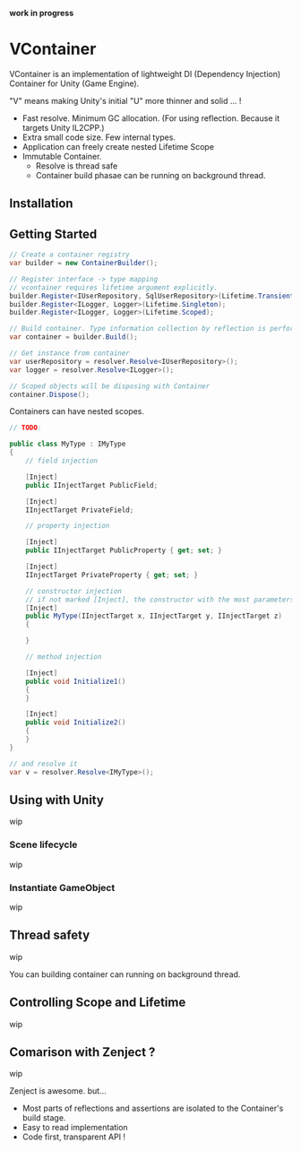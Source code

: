 **work in progress**

# VContainer

VContainer is an implementation of lightweight DI (Dependency Injection) Container for Unity (Game Engine).

"V" means making Unity's initial "U" more thinner and solid ... !

- Fast resolve. Minimum GC allocation. (For using reflection. Because it targets Unity IL2CPP.)
- Extra small code size. Few internal types. 
- Application can freely create nested Lifetime Scope
- Immutable Container.
  - Resolve is thread safe
  - Container build phasae can be running on background thread.

## Installation

## Getting Started

```csharp
// Create a container registry
var builder = new ContainerBuilder();

// Register interface -> type mapping
// vcontainer requires lifetime argument explicitly. 
builder.Register<IUserRepository, SqlUserRepository>(Lifetime.Transient);
builder.Register<ILogger, Logger>(Lifetime.Singleton);
builder.Register<ILogger, Logger>(Lifetime.Scoped);

// Build container. Type information collection by reflection is performed here.
var container = builder.Build();

// Get instance from container
var userRepository = resolver.Resolve<IUserRepository>();
var logger = resolver.Resolve<ILogger>();

// Scoped objects will be disposing with Container
container.Dispose(); 
```

Containers can have nested scopes.

```csharp
// TODO:
```

```csharp
public class MyType : IMyType
{
    // field injection

    [Inject]
    public IInjectTarget PublicField;

    [Inject]
    IInjectTarget PrivateField;

    // property injection

    [Inject]
    public IInjectTarget PublicProperty { get; set; }

    [Inject]
    IInjectTarget PrivateProperty { get; set; }

    // constructor injection
    // if not marked [Inject], the constructor with the most parameters is used.
    [Inject]
    public MyType(IInjectTarget x, IInjectTarget y, IInjectTarget z)
    {

    }

    // method injection

    [Inject]
    public void Initialize1()
    {
    }

    [Inject]
    public void Initialize2()
    {
    }
}

// and resolve it
var v = resolver.Resolve<IMyType>();
```

## Using with Unity

wip

### Scene lifecycle

wip

### Instantiate GameObject

wip

## Thread safety

wip

You can building container can running on background thread.

## Controlling Scope and Lifetime

wip

## Comarison with Zenject ?

wip

Zenject is awesome. but...

- Most parts of reflections and assertions are isolated to the Container's build stage.
- Easy to read implementation
- Code first, transparent API !
